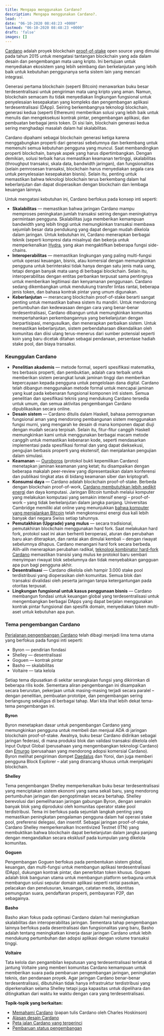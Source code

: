 ```yaml
---
title: Mengapa menggunakan Cardano?
description: Mengapa menggunakan Cardano?.
lead: ''
date: "06-10-2020 08:48:23 +0000"
lastmod: "06-10-2020 08:48:23 +0000"
draft: 'false'
images: []
---
```


[Cardano](https://cardano.org/) adalah proyek blockchain [proof-of-stake](https://docs.cardano.org/new-to-cardano/proof-of-stake) open source yang dimulai pada tahun 2015 untuk mengatasi tantangan blockchain yang ada dalam desain dan pengembangan mata uang kripto. Ini bertujuan untuk menyediakan ekosistem yang lebih seimbang dan berkelanjutan yang lebih baik untuk kebutuhan penggunanya serta sistem lain yang mencari integrasi.

Generasi pertama blockchain (seperti Bitcoin) menawarkan buku besar terdesentralisasi untuk pengiriman mata uang kripto yang aman. Namun, blockchain semacam itu tidak menyediakan lingkungan fungsional untuk penyelesaian kesepakatan yang kompleks dan pengembangan aplikasi terdesentralisasi (DApp). Seiring berkembangnya teknologi blockchain, generasi kedua (seperti Ethereum) memberikan solusi yang lebih baik untuk menulis dan mengeksekusi kontrak pintar, pengembangan aplikasi, dan pembuatan berbagai jenis token. Di sisi lain, blockchain generasi kedua sering menghadapi masalah dalam hal skalabilitas.

Cardano dipahami sebagai blockchain generasi ketiga karena menggabungkan properti dari generasi sebelumnya dan berkembang untuk memenuhi semua kebutuhan pengguna yang muncul. Saat membandingkan properti blockchain, banyak aspek yang harus dipertimbangkan. Dengan demikian, solusi terbaik harus memastikan keamanan tertinggi, skalabilitas (throughput transaksi, skala data, bandwidth jaringan), dan fungsionalitas (selain pemrosesan transaksi, blockchain harus menyediakan segala cara untuk penyelesaian kesepakatan bisnis). Selain itu, penting untuk memastikan bahwa teknologi blockchain terus berkembang dalam hal keberlanjutan dan dapat dioperasikan dengan blockchain dan lembaga keuangan lainnya.

Untuk mengatasi kebutuhan ini, Cardano berfokus pada konsep inti seperti:

- **Skalabilitas** — memastikan bahwa jaringan Cardano mampu memproses peningkatan jumlah transaksi seiring dengan meningkatnya permintaan pengguna. Skalabilitas juga memberikan kemampuan bandwidth yang lebih tinggi untuk memungkinkan transaksi membawa sejumlah besar data pendukung yang dapat dengan mudah dikelola dalam jaringan. Untuk kebutuhan ini, Cardano menerapkan berbagai teknik (seperti kompresi data misalnya) dan bekerja untuk memperkenalkan [Hydra](https://iohk.io/en/research/library/papers/hydra-fast-isomorphic-state-channels/), yang akan mengaktifkan beberapa fungsi side-chains.
- **Interoperabilitas** — memastikan lingkungan yang paling multi-fungsi untuk operasi keuangan, bisnis, atau komersial dengan memungkinkan pengguna untuk berinteraksi tidak hanya dengan satu jenis mata uang, tetapi dengan banyak mata uang di berbagai blockchain. Selain itu, interoperabilitas dengan entitas perbankan terpusat sama pentingnya untuk memberikan legitimasi dan kenyamanan penggunaan. Cardano sedang dikembangkan untuk mendukung transfer lintas rantai, beberapa jenis token, dan bahasa kontrak pintar yang umum digunakan.
- **Keberlanjutan** — merancang blockchain proof-of-stake berarti sangat penting untuk memastikan bahwa sistem itu mandiri. Untuk mendorong pertumbuhan dan kedewasaan dengan cara yang benar-benar terdesentralisasi, Cardano dibangun untuk memungkinkan komunitas mempertahankan perkembangannya yang berkelanjutan dengan berpartisipasi, mengusulkan, dan menerapkan perbaikan sistem. Untuk memastikan keberlanjutan, sistem perbendaharaan dikendalikan oleh komunitas dan diisi ulang terus-menerus dari sumber potensial seperti koin yang baru dicetak ditahan sebagai pendanaan, persentase hadiah stake pool, dan biaya transaksi.

### Keunggulan Cardano

- **Penelitian akademis** — metode formal, seperti spesifikasi matematika, tes berbasis properti, dan pembuktian, adalah cara terbaik untuk memberikan sistem perangkat lunak jaminan tinggi dan memberikan kepercayaan kepada pengguna untuk pengelolaan dana digital. Cardano telah dibangun menggunakan metode formal untuk mencapai jaminan yang kuat pada kebenaran fungsional komponen inti sistem. Semua penelitian dan spesifikasi teknis yang mendukung Cardano tersedia untuk umum, dan semua aktivitas pengembangan Cardano dipublikasikan secara online.
- **Desain sistem** — Cardano ditulis dalam Haskell, bahasa pemrograman fungsional aman yang mendorong pembangunan sistem menggunakan fungsi murni, yang mengarah ke desain di mana komponen dapat diuji dengan mudah secara terpisah. Selain itu, fitur-fitur canggih Haskell memungkinkan kami untuk menggunakan berbagai macam metode canggih untuk memastikan kebenaran kode, seperti mendasarkan implementasi pada spesifikasi formal dan yang dapat dieksekusi, pengujian berbasis properti yang ekstensif, dan menjalankan pengujian dalam simulasi.
- **Keamanan** — [Ouroboros](https://iohk.io/en/blog/posts/2020/06/23/the-ouroboros-path-to-decentralization/) (protokol bukti kepemilikan Cardano) menetapkan jaminan keamanan yang ketat; itu disampaikan dengan beberapa makalah peer-review yang dipresentasikan dalam konferensi dan publikasi tingkat atas di bidang keamanan siber dan kriptografi.
- **Konsumsi daya** — Cardano adalah blockchain proof-of-stake. Berbeda dengan blockchain proof-of-work, [Cardano membutuhkan lebih sedikit energi](https://iohk.io/en/blog/posts/2021/08/17/why-they-re-calling-cardano-the-green-blockchain/) dan daya komputasi. Jaringan Bitcoin tumbuh melalui komputer yang melakukan komputasi yang semakin intensif energi – proof-of-work – yang tidak berkelanjutan dalam jangka panjang. Universitas Cambridge memiliki alat online yang menunjukkan [bahwa komputer yang menjalankan Bitcoin](https://ccaf.io/cbeci/index) telah mengkonsumsi energi dua kali lebih banyak dari negara Swiss setiap tahunnya.
- **Pemutakhiran (Upgrade) yang mulus** — secara tradisional, pemutakhiran blockchain menggunakan hard fork. Saat melakukan hard fork, protokol saat ini akan berhenti beroperasi, aturan dan perubahan baru akan diterapkan, dan rantai akan dimulai kembali – dengan riwayat sebelumnya dihapus. Cardano menangani hard fork secara berbeda. Alih-alih menerapkan perubahan radikal, [teknologi kombinator hard-fork Cardano](https://iohk.io/en/blog/posts/2020/05/07/combinator-makes-easy-work-of-shelley-hard-fork/) memastikan transisi yang mulus ke protokol baru sembari menyimpan riwayat blok sebelumnya dan tidak menyebabkan gangguan apa pun bagi pengguna akhir.
- **Desentralisasi** — Cardano dikelola oleh hampir 3.000 stake pool terdistribusi yang dioperasikan oleh komunitas. Semua blok dan transaksi divalidasi oleh peserta jaringan tanpa ketergantungan pada otoritas terpusat.
- **Lingkungan fungsional untuk kasus penggunaan bisnis** — Cardano membangun fondasi untuk keuangan global yang terdesentralisasi untuk mengembangkan berbagai DApps yang dapat berjalan menggunakan kontrak pintar fungsional dan spesifik domain, menyediakan token multi-aset untuk kebutuhan apa pun.

### Tema pengembangan Cardano

[Perjalanan pengembangan Cardano](https://roadmap.cardano.org/en/) telah dibagi menjadi lima tema utama yang berfokus pada fungsi inti seperti:

- Byron — pendirian fondasi
- Shelley — desentralisasi
- Goguen — kontrak pintar
- Basho — skalabilitas
- Voltaire — tata kelola

Setiap tema dipusatkan di sekitar serangkaian fungsi yang dikirimkan di beberapa rilis kode. Sementara aliran pengembangan ini disampaikan secara berurutan, pekerjaan untuk masing-masing terjadi secara paralel – dengan penelitian, pembuatan prototipe, dan pengembangan sering berlangsung sekaligus di berbagai tahap. Mari kita lihat lebih dekat tema-tema pengembangan ini.

**Byron**

Byron menetapkan dasar untuk pengembangan Cardano yang memungkinkan pengguna untuk membeli dan menjual ADA di jaringan blockchain proof-of-stake. Awalnya, buku besar Cardano didirikan sebagai jaringan federasi, di mana produksi blok dan validasi transaksi dikelola oleh Input Output Global (perusahaan yang mengembangkan teknologi Cardano) dan [Emurgo](https://emurgo.io/) (perusahaan yang mendorong adopsi komersial Cardano). Byron melihat pengiriman dompet [Daedalus](https://docs.cardano.org/cardano-components/daedalus-wallet) dan Yoroi, dan juga memberi pengguna Block Explorer – alat yang dirancang khusus untuk menjelajahi blockchain.

**Shelley**

Tema pengembangan Shelley memperkenalkan buku besar terdesentralisasi yang menciptakan sistem ekonomi yang sama sekali baru, yang mendorong pertumbuhan jaringan dan pengoptimalan secara bertahap. Shelley berevolusi dari pemeliharaan jaringan gabungan Byron, dengan semakin banyak blok yang diproduksi oleh komunitas operator stake pool terdistribusi. Tema ini berfokus pada sejumlah langkah penting yang memastikan peningkatan pengalaman pengguna dalam hal operasi stake pool, preferensi delegasi, dan insentif. Sebagai jaringan proof-of-stake, Cardano Shelley memperkenalkan Incentivized Testnet (ITN) yang membuktikan bahwa blockchain dapat berkelanjutan dalam jangka panjang dengan mengandalkan secara eksklusif pada kumpulan yang dikelola komunitas.

**Goguen**

Pengembangan Goguen berfokus pada pembentukan sistem global, keuangan, dan multi-fungsi untuk membangun aplikasi terdesentralisasi (DApp), dukungan kontrak pintar, dan penerbitan token khusus. Goguen adalah blok bangunan utama untuk membangun platform serbaguna untuk membangun solusi seputar domain aplikasi seperti rantai pasokan, pelacakan dan penelusuran, keuangan, catatan medis, identitas pemungutan suara, pendaftaran properti, pembayaran P2P, dan sebagainya.

**Basho**

Basho akan fokus pada optimasi Cardano dalam hal meningkatkan skalabilitas dan interoperabilitas jaringan. Sementara tahap pengembangan lainnya berfokus pada desentralisasi dan fungsionalitas yang baru, Basho adalah tentang meningkatkan kinerja dasar jaringan Cardano untuk lebih mendukung pertumbuhan dan adopsi aplikasi dengan volume transaksi tinggi.

**Voltaire**

Tata kelola dan pengambilan keputusan yang terdesentralisasi terletak di jantung Voltaire yang memberi komunitas Cardano kemampuan untuk memberikan suara pada pembaruan pengembangan jaringan, peningkatan teknis, dan pendanaan proyek. Agar jaringan Cardano benar-benar terdesentralisasi, dibutuhkan tidak hanya infrastruktur terdistribusi yang diperkenalkan selama Shelley tetapi juga kapasitas untuk dipelihara dan ditingkatkan dari waktu ke waktu dengan cara yang terdesentralisasi.

**Topik-topik yang berkaitan:**

- [Memahami Cardano](https://www.youtube.com/watch?v=Ja9D0kpksxw) (papan tulis Cardano oleh Charles Hoskinson)
- [Alasan desain Cardano](https://docs.cardano.org/explore-cardano/cardano-design-rationale)
- [Peta jalan Cardano yang terperinci](https://roadmap.cardano.org/en/)
- [Pembaruan status pengembangan](https://www.essentialcardano.io/development-update)
